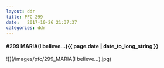 ```yaml
---
layout: ddr
title: PFC 299
date:   2017-10-26 21:37:37
categories: ddr
---
```


#### **#299** MARIA(I believe...)<span class="pull-right">{{ page.date | date_to_long_string }}</span>
![](/images/pfc/299_MARIA(I believe...).jpg)
